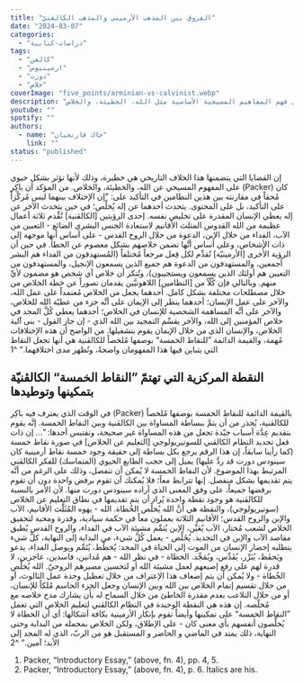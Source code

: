 ```yaml
---
title: "الفروق بين المذهب الأرميني والمذهب الكالڤنيّ"
date: "2024-03-07"
categories:
  - "دراسات-كتابية"
tags:
  - "كالفن"
  - "ارمينيوس"
  - "دورت"
  - "خلاص"
coverImage: "five_points/arminian-vs-calvinist.webp"
description: "الفروق الأساسية بين المذهبين الأرمينيّ والكالڤنيّ، وكيفية تأثير هذه الفروق على فهم المفاهيم المسيحية الأساسية مثل الله، الخطيئة، والخلاص."
youtube: ""
spotify: ""
authors:
  - name: "جاك قازنجيان"
    link: ""
status: "published"
---
```


إن القضايا التي يتضمنها هذا الخلاف التاريخي هي خطيرة، وذلك لأنها تؤثر بشكل حيوي على المفهوم المسيحي عن الله، والخطيئة، والخلاص. من المؤكد أن باكِر (Packer) كان مُحقاً في مقارنته بين هذين النظامين في التأكيد على: ”إن الإختلاف بينهما ليس مُركَّزاً على التأكيد، بل على المحتوى. يتحدث أحدهما عن إله يُخلِّص؛ في حين يتحدث الآخر عن إله يعطي الإنسان المقدرة على تخليص نفسه. إحدى الرؤيتين [الكالڤنية] تُقِّدم ثلاثة أعمال عظيمة من الله القدوس المثلث الأقانيم لاستعادة الجنس البشري الضائع - التعيين من الآب، الفداء من خلال الإبن، الدعوة من خلال الروح القدس - على أساس أنها موجهة إلى ذات الأشخاص، وعلى أساس أنَّها تضمن خلاصهم بشكل معصوم عن الخطأ. في حين أن الرؤية الأُخرى [الأرمينيّة] تُقدِّم لكل فِعل مرجعاً مُختلفاً (المُستهدفون من الفداء هم البشر أجمعين، والمستهدفون من الدعوة هم جميع الذين يسمعون الإنجيل، والمستهدفون من التعيين هم أولئك الذين يسمعون ويستجيبون)، وتُنكر أن خلاص أي شخص هو مضمون لأيِّ منهم. وبالتالي فإن كُلّاً من [النظامين] اللاهوتيَّين يقدمان تصوراً عن خطة الخلاص من خلال مصطلحات مختلفة بشكل كامل. أحدهما يجعل من الخلاص مُعتمداً على عمل الله، والآخر على عمل الإنسان؛ أحدهما ينظر إلى الإيمان على أنَّه جزء من عطيّة الله للخلاص، والآخر على أنَّه المساهمة الشخصية للإنسان في الخلاص؛ أحدهما يعطي كُلَّ المجد في خلاص المؤمنين إلى الله، والآخر يقسِّم التمجيد بين الله الذي - إن جاز القول - بنى آلية الخلاص، والإنسان الذي من خلال الإيمان يقوم بتشغيلها. من الواضح أن هذه الإختلافات مُهمة، والقيمة الدائمة ”للنقاط الخمسة“ بوصفها مُلخصاً للكالڤنية هي أنها تجعل النقاط التي يتباين فيها هذا المفهومان واضحةً، وتُظهر مدى اختلافهما.“ ^1

## النقطة المركزية التي تهتمّ ”النقاط الخمسة“ الكالڤنيّة بتمكينها وتوطيدها

في الوقت الذي يعترف فيه باكِر (Packer) بالقيمة الدائمة للنقاط الخمسة بوصفها مُلخصاً للكالڤنية، يُحذر من أن يتمَّ ببساطة المساواة بين الكالڤنية وبين النقاط الخمسة. إنَّه يقوم بتقديم عِدَّة أسباب جيّدة تجعل من هذه المساواة غير صحيحة، ونقتبس أحدها: ”… إن ذات فعل تحديد النظام الكالڤني للسوتيريولوجي [التعليم عن الخلاص] في صورة نقاط خمسة (كما رأينا سابقاً، إن هذا الرقم يرجع بكل بساطة إلى حقيقة وجود خمسة نقاط أرمينية كان سينودس دورت قد ردَّ عليها) يميل إلى حجب الطابع الحيوي (المتماسك) للفكر الكالڤني المرتبط بهذا الموضوع. لأن النقاط الخمسة لا يُمكن أن تنفصل، وذلك على الرغم من أنَّه يتم تقديمها بشكل منفصل. إنها تترابط معاً؛ فلا يُمكنك أن تقوم برفض واحدة دون أن تقوم برفضها جميعاً، على وفق المعنى الذي أراده سينودس دورت منها. لأن الأمر بالنسبة للكالڤنية هو وجود نقطة واحدة يُراد أن يتم تقديمها في نطاق التعليم عن الخلاص (سوتيريولوجي)، والنقطة هي أنَّ الله يُخلِّص الخُطاة. الله - يهوه المُثَلَّث الأقانيم، الآب والإبن والروح القدس؛ الأقانيم الثلاثة يعملون معاً في حكمة سيادية، وقدرة ومحبة لتحقيق الخلاص لشعب مُختار، الآب يُعَيِّن، الإبن يُتمِّم مشيئة الآب في الفداء، والروح القدس يُطبق مقاصد الآب والإبن في التجديد. يُخَلِّص - يعمل كُلَّ شيء، من البداية إلى النهاية، كلَّ شيء يتطلبه إحضار الإنسان من الموت إلى الحياة في المجد: يُخطِّط، يُتَمِّم ويوصل الفداء، يدعو ويَحفَظ، يُبَرِّر، يُقَدِّس، ويُمَجِّد. الخطاة - في نظر الله - هم مُدانين، فاسدين، عاجزين، لا قدرة لهم على رفع إصبعهم لعمل مشيئة الله أو لتحسين مصيرهم الروحيّ. الله يُخلِّص الخُطاة - ولا يُمكن أن يتم إضعاف هذا الإعتراف من خلال تعطيل وحدة عمل الثالوث، أو من خلال تقسيم إتمام الخلاص بين الله وبين الإنسان وجعل الجزء الحاسم مُلكاً للإنسان، أو من خلال التلاعب بعدم مقدرة الخاطئ من خلال السماح له بأن يشارك مدح خلاصه مع مُخلّصه. إن هذه هي النقطة الوحيدة في النظام الكالڤني لتعليم الخلاص التي تعمل ”النقاط الخمسة“ على تمكينها وأيضاً تقوم بإنكار الأرمينية بكافة أشكالها: أي أن الخطاة لا يُخلِّصون أنفسهم بأي معنى كان - على الإطلاق، ولكن الخلاص بمجمله من البداية وحتى النهاية، ذلك يمتد في الماضي و الحاضر و المستقبل هو من الربّ، الذي له المجد إلى الأبد؛ آمين.“ ^2

1. Packer, “Introductory Essay,” (above, fn. 4), pp. 4, 5.
2. Packer, “Introductory Essay,” (above, fn. 4), p. 6. Italics are his.

